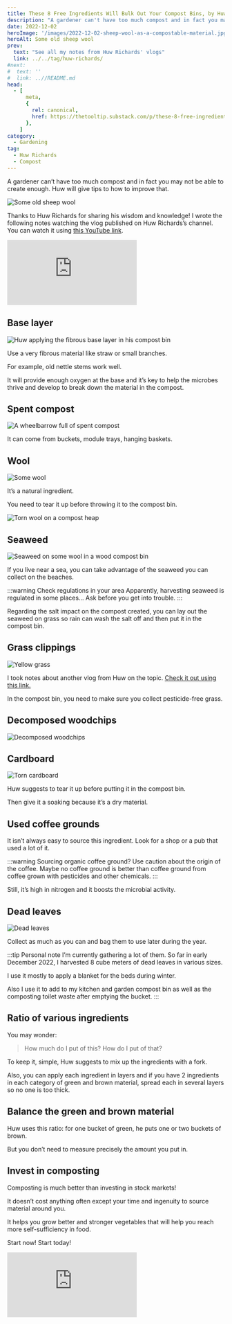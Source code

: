 ```yaml
---
title: These 8 Free Ingredients Will Bulk Out Your Compost Bins, by Huw Richards
description: "A gardener can't have too much compost and in fact you may not be able to create enough. Huw will give tips how to improve that."
date: 2022-12-02
heroImage: '/images/2022-12-02-sheep-wool-as-a-compostable-material.jpg'
heroAlt: Some old sheep wool
prev:
  text: "See all my notes from Huw Richards' vlogs"
  link: ../../tag/huw-richards/
#next:
#  text: ''
#  link: ..//README.md
head:
  - [
      meta,
      {
        rel: canonical,
        href: https://thetooltip.substack.com/p/these-8-free-ingredients-will-bulk,
      },
    ]
category:
  - Gardening
tag:
  - Huw Richards
  - Compost
---
```


A gardener can’t have too much compost and in fact you may not be able to create enough. Huw will give tips to how to improve that.

![Some old sheep wool](./images/2022-12-02-sheep-wool-as-a-compostable-material.jpg 'I have two sheep at home and I use their wool for the garden. Credits: image taken from Huw Richards’s vlog')

Thanks to Huw Richards for sharing his wisdom and knowledge!
I wrote the following notes watching the vlog published on Huw Richards’s channel.
You can watch it using [this YouTube link](https://www.youtube.com/watch?v=BO8wWBjnsXU).

<!-- markdownlint-disable MD033 -->
<p class="newsletter-wrapper"><iframe class="newsletter-embed" src="https://thetooltip.substack.com/embed" frameborder="0" scrolling="no"></iframe></p>

## Base layer

![Huw applying the fibrous base layer in his compost bin](./images/base-layer.jpg 'This layer needs to be thick. Credits: image taken from Huw Richard’s vlog')

Use a very fibrous material like straw or small branches.

For example, old nettle stems work well.

It will provide enough oxygen at the base and it’s key to help the microbes thrive and develop to break down the material in the compost.

## Spent compost

![A wheelbarrow full of spent compost](./images/reuse-spent-compost.jpg 'Old compost or used compost can definitely find its place back into the heap. Recycle it! Credits: image taken from Huw Richard’s vlog')

It can come from buckets, module trays, hanging baskets.

## Wool

![Some wool](./images/wool.jpg 'Slugs really don’t like wool as a mulch. Credits: image taken from Huw Richard’s vlog')

It’s a natural ingredient.

You need to tear it up before throwing it to the compost bin.

![Torn wool on a compost heap](./images/torn-wool-in-a-compost-heap.jpg 'Tearing the wool in small chunks help the degradation process. Credits: image taken from Huw Richard’s vlog')

## Seaweed

![Seaweed on some wool in a wood compost bin](./images/seaweed.jpg 'Seaweed brings minerals and organic matter beneficial for compost making. Credits: image taken from Huw Richard’s vlog')

If you live near a sea, you can take advantage of the seaweed you can collect on the beaches.

:::warning Check regulations in your area
Apparently, harvesting seaweed is regulated in some places… Ask before you get into trouble.
:::

Regarding the salt impact on the compost created, you can lay out the seaweed on grass so rain can wash the salt off and then put it in the compost bin.

## Grass clippings

![Yellow grass](./images/grass-clippings.jpg 'This is a well know ingredient that can bring a lot of heat to your compost heap. Credits: image taken from Huw Richard’s vlog')

I took notes about another vlog from Huw on the topic. [Check it out using this link.](../2022-11-25-grass---the-most-valuable-free-resource-for-growing-food-huw-richards/README.md)

In the compost bin, you need to make sure you collect pesticide-free grass.

## Decomposed woodchips

![Decomposed woodchips](./images/decomposed-woodchips.jpg 'It takes a while to decompose: about two years! Credits: image taken from Huw Richard’s vlog')

## Cardboard

![Torn cardboard](./images/cardboard.jpg 'It’s easy to collect from small businesses. Credits: image taken from Huw Richard’s vlog')

Huw suggests to tear it up before putting it in the compost bin.

Then give it a soaking because it’s a dry material.

## Used coffee grounds

It isn’t always easy to source this ingredient. Look for a shop or a pub that used a lot of it.

:::warning Sourcing organic coffee ground?
Use caution about the origin of the coffee. Maybe no coffee ground is better than coffee ground from coffee grown with pesticides and other chemicals.
:::

Still, it’s high in nitrogen and it boosts the microbial activity.

## Dead leaves

![Dead leaves](./images/dead-leaves.jpg 'When they’re available, gather as much as you can. Credits: image taken from Huw Richard’s vlog')

Collect as much as you can and bag them to use later during the year.

:::tip Personal note
I’m currently gathering a lot of them. So far in early December 2022, I harvested 8 cube meters of dead leaves in various sizes.

I use it mostly to apply a blanket for the beds during winter.

Also I use it to add to my kitchen and garden compost bin as well as the composting toilet waste after emptying the bucket.
:::

## Ratio of various ingredients

You may wonder:

> How much do I put of this? How do I put of that?

To keep it, simple, Huw suggests to mix up the ingredients with a fork.

Also, you can apply each ingredient in layers and if you have 2 ingredients in each category of green and brown material, spread each in several layers so no one is too thick.

## Balance the green and brown material

Huw uses this ratio: for one bucket of green, he puts one or two buckets of brown.

But you don’t need to measure precisely the amount you put in.

## Invest in composting

Composting is much better than investing in stock markets!

It doesn’t cost anything often except your time and ingenuity to source material around you.

It helps you grow better and stronger vegetables that will help you reach more self-sufficiency in food.

Start now! Start today!

<!-- markdownlint-disable MD033 -->
<p class="newsletter-wrapper"><iframe class="newsletter-embed" src="https://thetooltip.substack.com/embed" frameborder="0" scrolling="no"></iframe></p>
